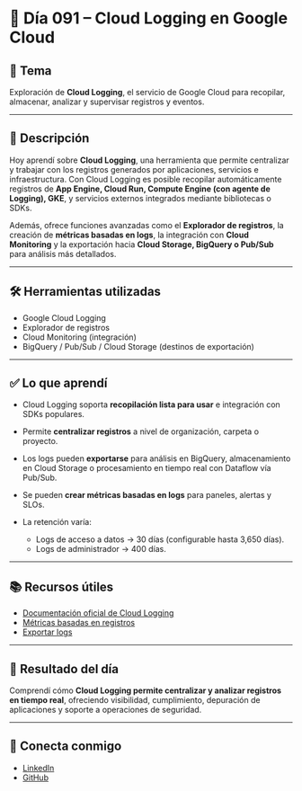 # 📅 Día 091 – Cloud Logging en Google Cloud

## 📌 Tema

Exploración de **Cloud Logging**, el servicio de Google Cloud para recopilar, almacenar, analizar y supervisar registros y eventos.

---

## 📘 Descripción

Hoy aprendí sobre **Cloud Logging**, una herramienta que permite centralizar y trabajar con los registros generados por aplicaciones, servicios e infraestructura.
Con Cloud Logging es posible recopilar automáticamente registros de **App Engine, Cloud Run, Compute Engine (con agente de Logging), GKE**, y servicios externos integrados mediante bibliotecas o SDKs.

Además, ofrece funciones avanzadas como el **Explorador de registros**, la creación de **métricas basadas en logs**, la integración con **Cloud Monitoring** y la exportación hacia **Cloud Storage, BigQuery o Pub/Sub** para análisis más detallados.

---

## 🛠️ Herramientas utilizadas

- Google Cloud Logging
- Explorador de registros
- Cloud Monitoring (integración)
- BigQuery / Pub/Sub / Cloud Storage (destinos de exportación)

---

## ✅ Lo que aprendí

- Cloud Logging soporta **recopilación lista para usar** e integración con SDKs populares.
- Permite **centralizar registros** a nivel de organización, carpeta o proyecto.
- Los logs pueden **exportarse** para análisis en BigQuery, almacenamiento en Cloud Storage o procesamiento en tiempo real con Dataflow vía Pub/Sub.
- Se pueden **crear métricas basadas en logs** para paneles, alertas y SLOs.
- La retención varía:

  - Logs de acceso a datos → 30 días (configurable hasta 3,650 días).
  - Logs de administrador → 400 días.

---

## 📚 Recursos útiles

- [Documentación oficial de Cloud Logging](https://cloud.google.com/logging/docs)
- [Métricas basadas en registros](https://cloud.google.com/logging/docs/logs-based-metrics)
- [Exportar logs](https://cloud.google.com/logging/docs/export)

---

## 🎯 Resultado del día

Comprendí cómo **Cloud Logging permite centralizar y analizar registros en tiempo real**, ofreciendo visibilidad, cumplimiento, depuración de aplicaciones y soporte a operaciones de seguridad.

---

## 🤝 Conecta conmigo

- [LinkedIn](https://www.linkedin.com/in/luis-felipe-carrasco/)
- [GitHub](https://github.com/pipeddev/)
